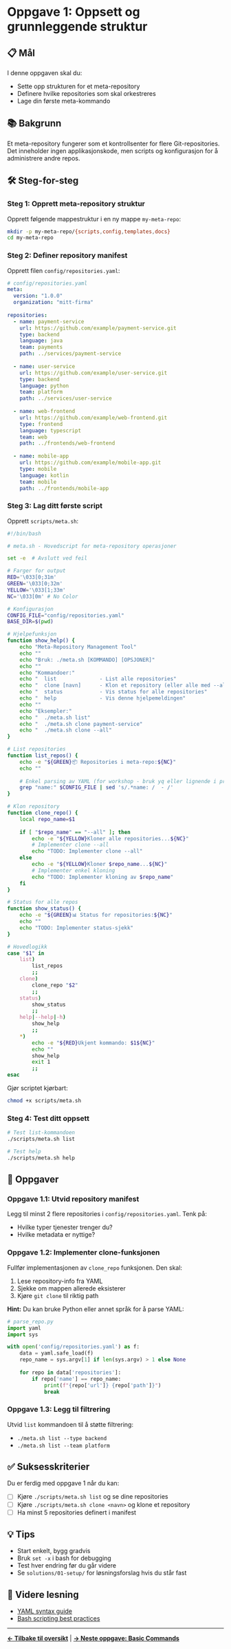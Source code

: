 # Oppgave 1: Oppsett og grunnleggende struktur

## 📋 Mål

I denne oppgaven skal du:
- Sette opp strukturen for et meta-repository
- Definere hvilke repositories som skal orkestreres
- Lage din første meta-kommando

## 📚 Bakgrunn

Et meta-repository fungerer som et kontrollsenter for flere Git-repositories. Det inneholder ingen applikasjonskode, men scripts og konfigurasjon for å administrere andre repos.

## 🛠 Steg-for-steg

### Steg 1: Opprett meta-repository struktur

Opprett følgende mappestruktur i en ny mappe `my-meta-repo`:

```bash
mkdir -p my-meta-repo/{scripts,config,templates,docs}
cd my-meta-repo
```

### Steg 2: Definer repository manifest

Opprett filen `config/repositories.yaml`:

```yaml
# config/repositories.yaml
meta:
  version: "1.0.0"
  organization: "mitt-firma"
  
repositories:
  - name: payment-service
    url: https://github.com/example/payment-service.git
    type: backend
    language: java
    team: payments
    path: ../services/payment-service
    
  - name: user-service
    url: https://github.com/example/user-service.git
    type: backend
    language: python
    team: platform
    path: ../services/user-service
    
  - name: web-frontend
    url: https://github.com/example/web-frontend.git
    type: frontend
    language: typescript
    team: web
    path: ../frontends/web-frontend
    
  - name: mobile-app
    url: https://github.com/example/mobile-app.git
    type: mobile
    language: kotlin
    team: mobile
    path: ../frontends/mobile-app
```

### Steg 3: Lag ditt første script

Opprett `scripts/meta.sh`:

```bash
#!/bin/bash

# meta.sh - Hovedscript for meta-repository operasjoner

set -e  # Avslutt ved feil

# Farger for output
RED='\033[0;31m'
GREEN='\033[0;32m'
YELLOW='\033[1;33m'
NC='\033[0m' # No Color

# Konfigurasjon
CONFIG_FILE="config/repositories.yaml"
BASE_DIR=$(pwd)

# Hjelpefunksjon
function show_help() {
    echo "Meta-Repository Management Tool"
    echo ""
    echo "Bruk: ./meta.sh [KOMMANDO] [OPSJONER]"
    echo ""
    echo "Kommandoer:"
    echo "  list              - List alle repositories"
    echo "  clone [navn]      - Klon et repository (eller alle med --all)"
    echo "  status            - Vis status for alle repositories"
    echo "  help              - Vis denne hjelpemeldingen"
    echo ""
    echo "Eksempler:"
    echo "  ./meta.sh list"
    echo "  ./meta.sh clone payment-service"
    echo "  ./meta.sh clone --all"
}

# List repositories
function list_repos() {
    echo -e "${GREEN}📦 Repositories i meta-repo:${NC}"
    echo ""
    
    # Enkel parsing av YAML (for workshop - bruk yq eller lignende i produksjon)
    grep "name:" $CONFIG_FILE | sed 's/.*name: /  - /'
}

# Klon repository
function clone_repo() {
    local repo_name=$1
    
    if [ "$repo_name" == "--all" ]; then
        echo -e "${YELLOW}Kloner alle repositories...${NC}"
        # Implementer clone --all
        echo "TODO: Implementer clone --all"
    else
        echo -e "${YELLOW}Kloner $repo_name...${NC}"
        # Implementer enkel kloning
        echo "TODO: Implementer kloning av $repo_name"
    fi
}

# Status for alle repos
function show_status() {
    echo -e "${GREEN}📊 Status for repositories:${NC}"
    echo ""
    echo "TODO: Implementer status-sjekk"
}

# Hovedlogikk
case "$1" in
    list)
        list_repos
        ;;
    clone)
        clone_repo "$2"
        ;;
    status)
        show_status
        ;;
    help|--help|-h)
        show_help
        ;;
    *)
        echo -e "${RED}Ukjent kommando: $1${NC}"
        echo ""
        show_help
        exit 1
        ;;
esac
```

Gjør scriptet kjørbart:

```bash
chmod +x scripts/meta.sh
```

### Steg 4: Test ditt oppsett

```bash
# Test list-kommandoen
./scripts/meta.sh list

# Test help
./scripts/meta.sh help
```

## 🎯 Oppgaver

### Oppgave 1.1: Utvid repository manifest

Legg til minst 2 flere repositories i `config/repositories.yaml`. Tenk på:
- Hvilke typer tjenester trenger du?
- Hvilke metadata er nyttige?

### Oppgave 1.2: Implementer clone-funksjonen

Fullfør implementasjonen av `clone_repo` funksjonen. Den skal:
1. Lese repository-info fra YAML
2. Sjekke om mappen allerede eksisterer
3. Kjøre `git clone` til riktig path

**Hint:** Du kan bruke Python eller annet språk for å parse YAML:

```python
# parse_repo.py
import yaml
import sys

with open('config/repositories.yaml') as f:
    data = yaml.safe_load(f)
    repo_name = sys.argv[1] if len(sys.argv) > 1 else None
    
    for repo in data['repositories']:
        if repo['name'] == repo_name:
            print(f"{repo['url']} {repo['path']}")
            break
```

### Oppgave 1.3: Legg til filtrering

Utvid `list` kommandoen til å støtte filtrering:
- `./meta.sh list --type backend`
- `./meta.sh list --team platform`

## ✅ Suksesskriterier

Du er ferdig med oppgave 1 når du kan:
- [ ] Kjøre `./scripts/meta.sh list` og se dine repositories
- [ ] Kjøre `./scripts/meta.sh clone <navn>` og klone et repository
- [ ] Ha minst 5 repositories definert i manifest

## 💡 Tips

- Start enkelt, bygg gradvis
- Bruk `set -x` i bash for debugging
- Test hver endring før du går videre
- Se `solutions/01-setup/` for løsningsforslag hvis du står fast

## 📖 Videre lesning

- [YAML syntax guide](https://yaml.org/start.html)
- [Bash scripting best practices](https://google.github.io/styleguide/shellguide.html)

---

**[← Tilbake til oversikt](../)** | **[→ Neste oppgave: Basic Commands](../02-basic-commands/)**
